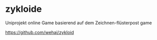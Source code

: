 # zykloide

Uniprojekt
online Game basierend auf dem Zeichnen-flüsterpost game

https://github.com/wehai/zykloid
